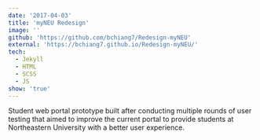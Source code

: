 ```yaml
---
date: '2017-04-03'
title: 'myNEU Redesign'
image: ''
github: 'https://github.com/bchiang7/Redesign-myNEU'
external: 'https://bchiang7.github.io/Redesign-myNEU/'
tech:
  - Jekyll
  - HTML
  - SCSS
  - JS
show: 'true'
---
```


Student web portal prototype built after conducting multiple rounds of user testing that aimed to improve the current portal to provide students at Northeastern University with a better user experience.
